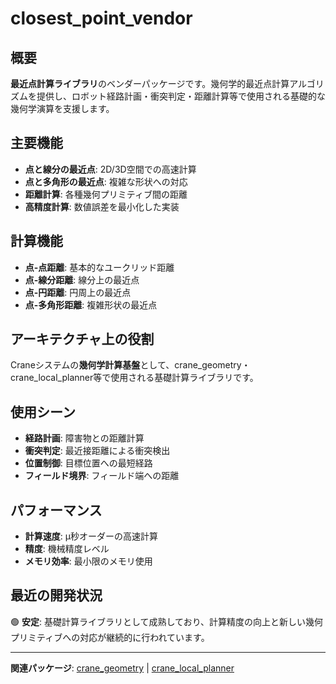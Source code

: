 # closest_point_vendor

## 概要

**最近点計算ライブラリ**のベンダーパッケージです。幾何学的最近点計算アルゴリズムを提供し、ロボット経路計画・衝突判定・距離計算等で使用される基礎的な幾何学演算を支援します。

## 主要機能

- **点と線分の最近点**: 2D/3D空間での高速計算
- **点と多角形の最近点**: 複雑な形状への対応
- **距離計算**: 各種幾何プリミティブ間の距離
- **高精度計算**: 数値誤差を最小化した実装

## 計算機能

- **点-点距離**: 基本的なユークリッド距離
- **点-線分距離**: 線分上の最近点
- **点-円距離**: 円周上の最近点
- **点-多角形距離**: 複雑形状の最近点

## アーキテクチャ上の役割

Craneシステムの**幾何学計算基盤**として、crane_geometry・crane_local_planner等で使用される基礎計算ライブラリです。

## 使用シーン

- **経路計画**: 障害物との距離計算
- **衝突判定**: 最近接距離による衝突検出
- **位置制御**: 目標位置への最短経路
- **フィールド境界**: フィールド端への距離

## パフォーマンス

- **計算速度**: μ秒オーダーの高速計算
- **精度**: 機械精度レベル
- **メモリ効率**: 最小限のメモリ使用

## 最近の開発状況

🟢 **安定**: 基礎計算ライブラリとして成熟しており、計算精度の向上と新しい幾何プリミティブへの対応が継続的に行われています。

---

**関連パッケージ**: [crane_geometry](./crane_geometry.md) | [crane_local_planner](./crane_local_planner.md)
